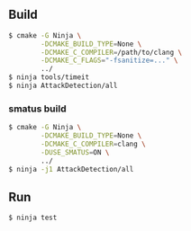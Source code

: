 ## Build

```bash
$ cmake -G Ninja \
        -DCMAKE_BUILD_TYPE=None \
        -DCMAKE_C_COMPILER=/path/to/clang \
        -DCMAKE_C_FLAGS="-fsanitize=..." \
        ../
$ ninja tools/timeit
$ ninja AttackDetection/all
```

### smatus build

```bash
$ cmake -G Ninja \
        -DCMAKE_BUILD_TYPE=None \
        -DCMAKE_C_COMPILER=clang \
        -DUSE_SMATUS=ON \
        ../
$ ninja -j1 AttackDetection/all
```

## Run

```bash
$ ninja test
```
